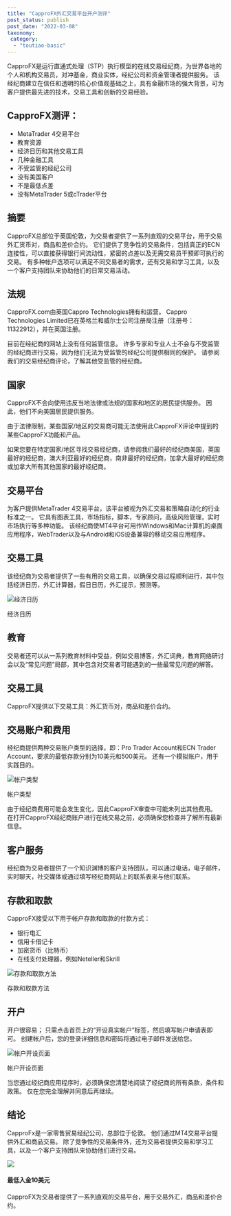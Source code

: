 ```yaml
---
title: "CapproFX外汇交易平台开户测评"
post_status: publish
post_date: "2022-03-08"
taxonomy:
 category: 
  - "toutiao-basic"
---
```


CapproFX是运行直通式处理（STP）执行模型的在线交易经纪商，为世界各地的个人和机构交易员，对冲基金，商业实体，经纪公司和资金管理者提供服务。 该经纪商建立在信任和透明的核心价值观基础之上，具有金融市场的强大背景，可为客户提供最先进的技术，交易工具和创新的交易经验。

## CapproFX测评：
- MetaTrader 4交易平台
- 教育资源
- 经济日历和其他交易工具
- 几种金融工具
- 不受监管的经纪公司
- 没有美国客户
- 不是最低点差
- 没有MetaTrader 5或cTrader平台


## 摘要

CapproFX总部位于英国伦敦，为交易者提供了一系列直观的交易平台，用于交易外汇货币对，商品和差价合约。 它们提供了竞争性的交易条件，包括真正的ECN连接性，可以直接获得银行间流动性，紧密的点差以及无需交易员干预即可执行的交易。 有多种帐户选项可以满足不同交易者的需求，还有交易和学习工具，以及一个客户支持团队来协助他们的日常交易活动。

## 法规

CapproFX.com由英国Cappro Technologies拥有和运营。 Cappro Technologies Limited已在英格兰和威尔士公司注册局注册（注册号：11322912），并在英国注册。

目前在经纪商的网站上没有任何监管信息。 许多专家和专业人士不会与不受监管的经纪商进行交易，因为他们无法为受监管的经纪公司提供相同的保护。 请参阅我们的交易经纪商评论，了解其他受监管的经纪商。

## 国家

CapproFX不会向使用违反当地法律或法规的国家和地区的居民提供服务。 因此，他们不向美国居民提供服务。

由于法律限制，某些国家/地区的交易商可能无法使用此CapproFX评论中提到的某些CapproFX功能和产品。

如果您要在特定国家/地区寻找交易经纪商，请参阅我们最好的经纪商美国，英国最好的经纪商，澳大利亚最好的经纪商，南非最好的经纪商，加拿大最好的经纪商或加拿大所有其他国家的最好经纪商。

## 交易平台

为客户提供MetaTrader 4交易平台，该平台被视为外汇交易和策略自动化的行业标准之一。 它具有图表工具，市场指标，脚本，专家顾问，高级风险管理，实时市场执行等多种功能。 该经纪商使MT4平台可用作Windows和Mac计算机的桌面应用程序，WebTrader以及与Android和iOS设备兼容的移动交易应用程序。

## 交易工具

该经纪商为交易者提供了一些有用的交易工具，以确保交易过程顺利进行，其中包括经济日历，外汇计算器，假日日历，外汇提示，预测等。

![经济日历](https://cdn.fendou.la/funstoutiao/2020/11/CapproFX-Review-Economic-Calendar-.jpg "经济日历")

经济日历

## 教育

交易者还可以从一系列教育材料中受益，例如交易博客，外汇词典，教育网络研讨会以及“常见问题”局部，其中包含对交易者可能遇到的一些最常见问题的解答。

## 交易工具

CapproFX提供以下交易工具：外汇货币对，商品和差价合约。

## 交易账户和费用

经纪商提供两种交易账户类型的选择，即：Pro Trader Account和ECN Trader Account，要求的最低存款分别为10美元和500美元。 还有一个模拟账户，用于实践目的。

![帐户类型](https://cdn.fendou.la/funstoutiao/2020/11/CapproFX-Review-Account-Types.jpg "帐户类型")

帐户类型

由于经纪商费用可能会发生变化，因此CapproFX审查中可能未列出其他费用。 在打开CapproFX经纪商账户进行在线交易之前，必须确保您检查并了解所有最新信息。

## 客户服务

经纪商为交易者提供了一个知识渊博的客户支持团队，可以通过电话，电子邮件，实时聊天，社交媒体或通过填写经纪商网站上的联系表来与他们联系。

## 存款和取款

CapproFX接受以下用于帐户存款和取款的付款方式：
- 银行电汇
- 信用卡借记卡
- 加密货币（比特币）
- 在线支付处理器，例如Neteller和Skrill

![存款和取款方法](https://cdn.fendou.la/funstoutiao/2020/11/CapproFX-Review-Deposit-and-Withdrawal-Methods-.jpg "存款和取款方法")

存款和取款方法

## 开户

开户很容易； 只需点击首页上的“开设真实帐户”标签，然后填写帐户申请表即可。 创建帐户后，您的登录详细信息和密码将通过电子邮件发送给您。

![帐户开设页面](https://cdn.fendou.la/funstoutiao/2020/11/CapproFX-Review-Account-Opening-Page--275x1024.jpg "帐户开设页面")

帐户开设页面

当您通过经纪商应用程序时，必须确保您清楚地阅读了经纪商的所有条款，条件和政策。 仅在您完全理解并同意后再继续。

## 结论

CapproFx是一家零售贸易经纪公司，总部位于伦敦。 他们通过MT4交易平台提供外汇和商品交易。 除了竞争性的交易条件外，还为交易者提供交易和学习工具，以及一个客户支持团队来协助他们进行交易。

![](https://cdn.fendou.la/funstoutiao/2020/11/CapproFX-Logo.png)

#### 最低入金10美元

CapproFX为交易者提供了一系列直观的交易平台，用于交易外汇，商品和差价合约。
